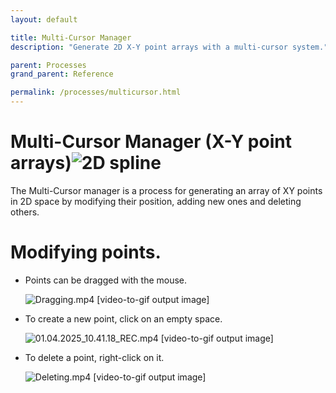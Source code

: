 ```yaml
---
layout: default

title: Multi-Cursor Manager
description: "Generate 2D X-Y point arrays with a multi-cursor system."

parent: Processes
grand_parent: Reference

permalink: /processes/multicursor.html
---
```


# Multi-Cursor Manager (X-Y point arrays)![2D spline](/home/hacklab_01/Pictures/Screenshots/Screenshot%20from%202025-04-01%2010-32-09.png)

The Multi-Cursor manager is a process for generating an array of XY points in 2D space by modifying their position, adding new ones and deleting others.



# Modifying points.

- Points can be dragged with the mouse.
  
  ![Dragging.mp4 [video-to-gif output image]](https://s6.ezgif.com/tmp/ezgif-61ce9e9fa39d72.gif)

- To create a new point, click on an empty space.
  
  ![01.04.2025_10.41.18_REC.mp4 [video-to-gif output image]](https://s2.ezgif.com/tmp/ezgif-2f25d4aa8b5fa3.gif)

- To delete a point, right-click on it.
  
  ![Deleting.mp4 [video-to-gif output image]](https://s1.ezgif.com/tmp/ezgif-18417d9d1a1095.gif)